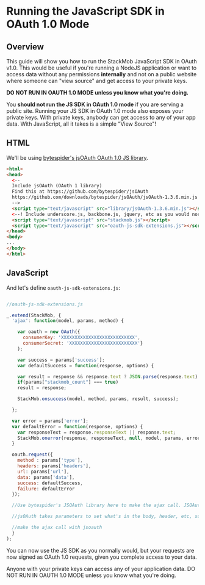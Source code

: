 Running the JavaScript SDK in OAuth 1.0 Mode
==========================================

## Overview

This guide will show you how to run the StackMob JavaScript SDK in OAuth v1.0.  This would be useful if you're running a NodeJS application or want to access data without any permissions **internally** and not on a public website where someone can "view source" and get access to your private keys.

**DO NOT RUN IN OAUTH 1.0 MODE unless you know what you're doing.**

<p class="alert">
  You <b>should not run the JS SDK in OAuth 1.0 mode</b> if you are serving a public site.  Running your JS SDK in OAuth 1.0 mode also exposes your private keys.  With private keys, anybody can get access to any of your app data.  With JavaScript, all it takes is a simple "View Source"!</p>

## HTML

We'll be using <a href="https://github.com/bytespider/jsOAuth" target="_blank" rel="nofollow">bytespider's jsOAuth OAuth 1.0 JS library</a>.

```html
<html>
<head>
  <--
  Include jsOAuth (OAuth 1 library)
  Find this at https://github.com/bytespider/jsOAuth
  https://github.com/downloads/bytespider/jsOAuth/jsOAuth-1.3.6.min.js
  -->
  <script type="text/javascript" src="library/jsOAuth-1.3.6.min.js"></script>
  <--! Include underscore.js, backbone.js, jquery, etc as you would normally with the JS SDK -->
  <script type="text/javascript" src="stackmob.js"></script>
  <script type="text/javascript" src="oauth-js-sdk-extensions.js"></script> <!-- see other file in gist. sets up the StackMob SDK to use jsOAuth for calls -->
</head>
<body>
...
</body>
</html>
```

## JavaScript

And let's define `oauth-js-sdk-extensions.js`:

```javascript

//oauth-js-sdk-extensions.js

_.extend(StackMob, {
  'ajax': function(model, params, method) {

    var oauth = new OAuth({
      consumerKey: 'XXXXXXXXXXXXXXXXXXXXXXXXXXX',
      consumerSecret: 'XXXXXXXXXXXXXXXXXXXXXXXXX'}
    );

    var success = params['success'];
    var defaultSuccess = function(response, options) {

    var result = response && response.text ? JSON.parse(response.text) : null;
    if(params["stackmob_count"] === true)
    result = response;

    StackMob.onsuccess(model, method, params, result, success);

  };

  var error = params['error'];
  var defaultError = function(response, options) {
    var responseText = response.responseText || response.text;
    StackMob.onerror(response, responseText, null, model, params, error);
  }

  oauth.request({
    method : params['type'],
    headers: params['headers'],
    url: params['url'],
    data: params['data'],
    success: defaultSuccess,
    failure: defaultError
  });

  //Use bytespider's JSOAuth library here to make the ajax call. JSOAuth does things using oauth 1.0

  //jsOAuth takes parameters to set what's in the body, header, etc, success, failure, and that is all inside "params", which is passed in.

  //make the ajax call with jsoauth
  }
);
```

You can now use the JS SDK as you normally would, but your requests are now signed as OAuth 1.0 requests, given you complete access to your data.

<p class="alert">
  Anyone with your private keys can access any of your application data.  DO NOT RUN IN OAUTH 1.0 MODE unless you know what you're doing.
</p>